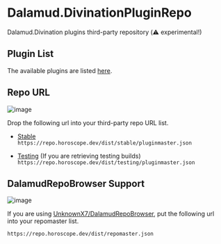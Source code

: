 # Dalamud.DivinationPluginRepo

Dalamud.Divination plugins third-party repository (⚠️ experimental!)

## Plugin List

The available plugins are listed [here]().

## Repo URL

![image](https://user-images.githubusercontent.com/7302150/137894902-e0079b2d-29c6-4616-9794-c2c161c4aba5.png)

Drop the following url into your third-party repo URL list.

- [Stable](https://repo.horoscope.dev/plugins_stable)  
  `https://repo.horoscope.dev/dist/stable/pluginmaster.json`

- [Testing](https://repo.horoscope.dev/plugins_testing) (If you are retrieving testing builds)  
  `https://repo.horoscope.dev/dist/testing/pluginmaster.json`

## DalamudRepoBrowser Support

![image](https://user-images.githubusercontent.com/7302150/137894727-2386c322-79ed-46b0-abc3-441a0695bf22.png)

If you are using [UnknownX7/DalamudRepoBrowser](https://github.com/UnknownX7/DalamudRepoBrowser), put the following url into your repomaster list.

`https://repo.horoscope.dev/dist/repomaster.json`
